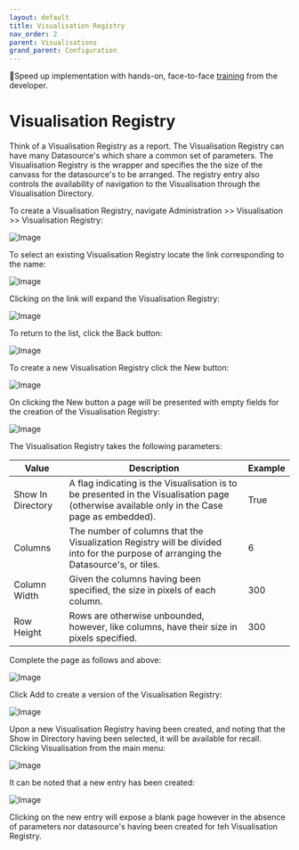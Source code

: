 ```yaml
---
layout: default
title: Visualisation Registry
nav_order: 2
parent: Visualisations
grand_parent: Configuration
---
```


🚀Speed up implementation with hands-on, face-to-face [training](https://www.jube.io/jube-training) from the developer.

# Visualisation Registry
Think of a Visualisation Registry as a report. The Visualisation Registry can have many Datasource's which share a common set of parameters.  The Visualisation Registry is the wrapper and specifies the the size of the canvass for the datasource's to be arranged.  The registry entry also controls the availability of navigation to the Visualisation through the Visualisation Directory.

To create a Visualisation Registry,  navigate Administration >> Visualisation >> Visualisation Registry:

![Image](TopOfTreeVisualisation.png)

To select an existing Visualisation Registry locate the link corresponding to the name:

![Image](LinkToExsiting.png)

Clicking on the link will expand the Visualisation Registry:

![Image](ExpandedVisualisationRegistry.png)

To return to the list,  click the Back button:

![Image](ReturnToList.png)

To create a new Visualisation Registry click the New button:

![Image](NewButtonForVisualisationRegistry.png)

On clicking the New button a page will be presented with empty fields for the creation of the Visualisation Registry:

![Image](EmptyVisualisationRegistry.png)

The Visualisation Registry takes the following parameters:

| Value             | Description                                                                                                                                  | Example |
|-------------------|----------------------------------------------------------------------------------------------------------------------------------------------|---------|
| Show In Directory | A flag indicating is the Visualisation is to be presented in the Visualisation page (otherwise available only in the Case page as embedded). | True    |
| Columns           | The number of columns that the Visualization Registry will be divided into for the purpose of arranging the Datasource's, or tiles.          | 6       |
| Column Width      | Given the columns having been specified,  the size in pixels of each column.                                                                 | 300     |
| Row Height        | Rows are otherwise unbounded,  however,  like columns,  have their size in pixels specified.                                                 | 300     |

Complete the page as follows and above:

![Image](ExampleRegistry.png)

Click Add to create a version of the Visualisation Registry:

![Image](VersionOfVisualisationRegistry.png)

Upon a new Visualisation Registry having been created, and noting that the Show in Directory having been selected,  it will be available for recall.  Clicking Visualisation from the main menu:

![Image](NewEntryInVisualisationDirectory.png)

It can be noted that a new entry has been created:

![Image](NewEntryInVisualisationDirectory.png)

Clicking on the new entry  will expose a blank page however in the absence of parameters nor datasource's having been created for teh Visualisation Registry.